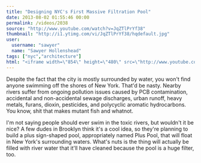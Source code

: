 ```yaml
---
title: "Designing NYC's First Massive Filtration Pool"
date: 2013-08-02 01:55:46 00:00
permalink: /videos/2038
source: "http://www.youtube.com/watch?v=JqZTlPrYf38"
thumbnail: "http://i1.ytimg.com/vi/JqZTlPrYf38/hqdefault.jpg"
user:
  username: "sawyer"
  name: "Sawyer Hollenshead"
tags: ["nyc","architecture"]
html: "<iframe width=\"854\" height=\"480\" src=\"http://www.youtube.com/embed/JqZTlPrYf38?wmode=transparent&feature=oembed\" frameborder=\"0\" allowfullscreen></iframe>"
---
```


Despite the fact that the city is mostly surrounded by water, you won't find anyone swimming off the shores of New York. That'd be nasty. Nearby rivers suffer from ongoing pollution issues caused by PCB contamination, accidental and non-accidental sewage discharges, urban runoff, heavy metals, furans, dioxin, pesticides, and polycyclic aromatic hydrocarbons. You know, shit that makes mutant fish and whatnot.

I'm not saying people should ever swim in the toxic rivers, but wouldn't it be nice? A few dudes in Brooklyn think it's a cool idea, so they're planning to build a plus sign-shaped pool, appropriately named Plus Pool, that will float in New York's surrounding waters. What's nuts is the thing will actually be filled with river water that it'll have cleaned because the pool is a huge filter, too.